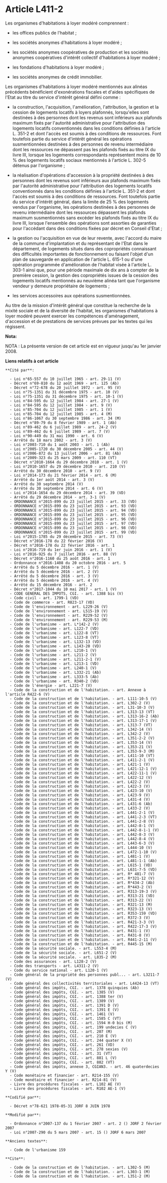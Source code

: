 # Article L411-2

Les organismes d'habitations à loyer modéré comprennent :

- les offices publics de l'habitat ;

- les sociétés anonymes d'habitations à loyer modéré ;

- les sociétés anonymes coopératives de production et les sociétés anonymes coopératives d'intérêt collectif d'habitations à
loyer modéré ;

- les fondations d'habitations à loyer modéré ;

- les sociétés anonymes de crédit immobilier.

Les organismes d'habitations à loyer modéré mentionnés aux alinéas précédents bénéficient d'exonérations fiscales et d'aides
spécifiques de l'Etat au titre du service d'intérêt général défini comme :

- la construction, l'acquisition, l'amélioration, l'attribution, la gestion et la cession de logements locatifs à loyers
plafonnés, lorsqu'elles sont destinées à des personnes dont les revenus sont inférieurs aux plafonds maximum fixés par
l'autorité administrative pour l'attribution des logements locatifs conventionnés dans les conditions définies à l'article L.
351-2 et dont l'accès est soumis à des conditions de ressources. Font toutefois partie du service d'intérêt général les
opérations susmentionnées destinées à des personnes de revenu intermédiaire dont les ressources ne dépassent pas les plafonds
fixés au titre IX du livre III, lorsque les logements correspondants représentent moins de 10 % des logements locatifs
sociaux mentionnés à l'article L. 302-5 détenus par l'organisme ;

- la réalisation d'opérations d'accession à la propriété destinées à des personnes dont les revenus sont inférieurs aux
plafonds maximum fixés par l'autorité administrative pour l'attribution des logements locatifs conventionnés dans les
conditions définies à l'article L. 351-2 et dont l'accès est soumis à des conditions de ressources. Font toutefois partie du
service d'intérêt général, dans la limite de 25 % des logements vendus par l'organisme, les opérations destinées à des
personnes de revenu intermédiaire dont les ressources dépassent les plafonds maximum susmentionnés sans excéder les plafonds
fixés au titre IX du livre III, lorsque l'ensemble des opérations sont assorties de garanties pour l'accédant dans des
conditions fixées par décret en Conseil d'Etat ;

- la gestion ou l'acquisition en vue de leur revente, avec l'accord du maire de la commune d'implantation et du représentant
de l'Etat dans le département, de logements situés dans des copropriétés connaissant des difficultés importantes de
fonctionnement ou faisant l'objet d'un plan de sauvegarde en application de l'article L. 615-1 ou d'une opération programmée
d'amélioration de l'habitat visée à l'article L. 303-1 ainsi que, pour une période maximale de dix ans à compter de la
première cession, la gestion des copropriétés issues de la cession des logements locatifs mentionnés au neuvième alinéa tant
que l'organisme vendeur y demeure propriétaire de logements ;

- les services accessoires aux opérations susmentionnées.

Au titre de la mission d'intérêt général que constitue la recherche de la mixité sociale et de la diversité de l'habitat, les
organismes d'habitations à loyer modéré peuvent exercer les compétences d'aménagement, d'accession et de prestations de
services prévues par les textes qui les régissent.

**Nota:**

NOTA : La présente version de cet article est en vigueur jusqu'au 1er janvier 2008.

**Liens relatifs à cet article**

	**Cité par**:

	  - Loi n°65-557 du 10 juillet 1965 - art. 29-11 (V)
	  - Décret n°69-810 du 12 août 1969 - art. 125 (Ab)
	  - Décret n°72-678 du 20 juillet 1972 - art. 95 (V)
	  - Loi n°75-1351 du 31 décembre 1975 - art. 10 (V)
	  - Loi n°75-1351 du 31 décembre 1975 - art. 10-1 (V)
	  - Loi n°84-595 du 12 juillet 1984 - art. 27-1 (V)
	  - Loi n°84-595 du 12 juillet 1984 - art. 9 (V)
	  - Loi n°85-704 du 12 juillet 1985 - art. 1 (V)
	  - Loi n°85-704 du 12 juillet 1985 - art. 4 (M)
	  - Loi n°86-1067 du 30 septembre 1986 - art. 34 (M)
	  - Décret n°89-79 du 8 février 1989 - art. 1 (Ab)
	  - Loi n°89-462 du 6 juillet 1989 - art. 24-2 (V)
	  - Loi n°89-462 du 6 juillet 1989 - art. 7 (V)
	  - Loi n°90-449 du 31 mai 1990 - art. 6 (V)
	  - Arrêté du 18 mars 2002 - art. 3 (V)
	  - Loi n°2003-710 du 1 août 2003 - art. 1 (Ab)
	  - Loi n°2005-1720 du 30 décembre 2005 - art. 44 (V)
	  - Loi n°2006-872 du 13 juillet 2006 - art. 81 (Ab)
	  - Loi n°2009-323 du 25 mars 2009 - art. 110 (VT)
	  - Décret n°2010-1664 du 29 décembre 2010 - art. 1 (V)
	  - Loi n°2010-1657 du 29 décembre 2010 - art. 210 (V)
	  - Arrêté du 30 décembre 2010 - art. 9 (V)
	  - Loi n°2014-173 du 21 février 2014 - art. 6 (M)
	  - Arrêté du 1er août 2014 - art. 3 (V)
	  - Arrêté du 30 septembre 2014 (V)
	  - Arrêté du 30 septembre 2014 - art. 6 (V)
	  - Loi n°2014-1654 du 29 décembre 2014 - art. 39 (VD)
	  - Arrêté du 29 décembre 2014 - art. 3-1 (V)
	  - ORDONNANCE n°2015-899 du 23 juillet 2015 - art. 33 (VD)
	  - ORDONNANCE n°2015-899 du 23 juillet 2015 - art. 93 (VD)
	  - ORDONNANCE n°2015-899 du 23 juillet 2015 - art. 94 (VD)
	  - ORDONNANCE n°2015-899 du 23 juillet 2015 - art. 95 (VD)
	  - ORDONNANCE n°2015-899 du 23 juillet 2015 - art. 96 (VD)
	  - ORDONNANCE n°2015-899 du 23 juillet 2015 - art. 97 (VD)
	  - ORDONNANCE n°2015-899 du 23 juillet 2015 - art. 98 (VD)
	  - ORDONNANCE n°2015-899 du 23 juillet 2015 - art. 99 (VD)
	  - Loi n°2015-1785 du 29 décembre 2015 - art. 73 (V)
	  - Décret n°2016-178 du 22 février 2016 (V)
	  - Décret n°2016-178 du 22 février 2016 - art. 1
	  - Loi n°2016-719 du 1er juin 2016 - art. 1 (V)
	  - Loi n°2016-925 du 7 juillet 2016 - art. 88 (V)
	  - Décret n°2016-1160 du 25 août 2016 - art. 1
	  - Ordonnance n°2016-1408 du 20 octobre 2016 - art. 5
	  - Arrêté du 5 décembre 2016 - art. 1 (V)
	  - Arrêté du 5 décembre 2016 - art. 2 (V)
	  - Arrêté du 5 décembre 2016 - art. 3 (V)
	  - Arrêté du 5 décembre 2016 - art. 4 (V)
	  - Arrêté du 15 décembre 2016 - art. 2
	  - Décret n°2017-1044 du 10 mai 2017 - art. 1 (V)
	  - CODE GENERAL DES IMPOTS, CGI. - art. 1388 bis (V)
	  - Code civil - art. 1799-1 (VD)
	  - Code de commerce - art. R823-17 (VD)
	  - Code de l'environnement - art. L229-26 (V)
	  - Code de l'environnement - art. L515-19 (V)
	  - Code de l'environnement - art. R229-52 (V)
	  - Code de l'environnement - art. R229-53 (M)
	  - Code de l'urbanisme - art. L*142-2 (V)
	  - Code de l'urbanisme - art. L122-7 (VD)
	  - Code de l'urbanisme - art. L122-8 (VT)
	  - Code de l'urbanisme - art. L123-8 (VT)
	  - Code de l'urbanisme - art. L132-13 (VD)
	  - Code de l'urbanisme - art. L143-20 (VD)
	  - Code de l'urbanisme - art. L210-1 (V)
	  - Code de l'urbanisme - art. L211-2 (V)
	  - Code de l'urbanisme - art. L211-2-1 (V)
	  - Code de l'urbanisme - art. L213-1 (VD)
	  - Code de l'urbanisme - art. L240-1 (V)
	  - Code de l'urbanisme - art. L332-21 (Ab)
	  - Code de l'urbanisme - art. L333-5 (Ab)
	  - Code de l'urbanisme - art. R340-2 (VD)
	  - Code de l'énergie - art. L221-7 (V)
	  - Code de la construction et de l'habitation. - art. Annexe à l'article R422-6 (V)
	  - Code de la construction et de l'habitation. - art. L111-10-5 (V)
	  - Code de la construction et de l'habitation. - art. L302-2 (V)
	  - Code de la construction et de l'habitation. - art. L31-10-3 (V)
	  - Code de la construction et de l'habitation. - art. L313-13 (VT)
	  - Code de la construction et de l'habitation. - art. L313-16-2 (Ab)
	  - Code de la construction et de l'habitation. - art. L313-17-1 (V)
	  - Code de la construction et de l'habitation. - art. L313-7 (VT)
	  - Code de la construction et de l'habitation. - art. L342-14 (V)
	  - Code de la construction et de l'habitation. - art. L342-2 (V)
	  - Code de la construction et de l'habitation. - art. L351-2-2 (V)
	  - Code de la construction et de l'habitation. - art. L353-14 (V)
	  - Code de la construction et de l'habitation. - art. L353-21 (V)
	  - Code de la construction et de l'habitation. - art. L353-9-3 (M)
	  - Code de la construction et de l'habitation. - art. L411-10 (VT)
	  - Code de la construction et de l'habitation. - art. L411-2-1 (V)
	  - Code de la construction et de l'habitation. - art. L421-1 (V)
	  - Code de la construction et de l'habitation. - art. L421-12-1 (V)
	  - Code de la construction et de l'habitation. - art. L422-11-1 (V)
	  - Code de la construction et de l'habitation. - art. L422-12 (V)
	  - Code de la construction et de l'habitation. - art. L422-2 (V)
	  - Code de la construction et de l'habitation. - art. L422-3 (V)
	  - Code de la construction et de l'habitation. - art. L423-10 (V)
	  - Code de la construction et de l'habitation. - art. L423-9 (V)
	  - Code de la construction et de l'habitation. - art. L431-4 (V)
	  - Code de la construction et de l'habitation. - art. L431-6 (Ab)
	  - Code de la construction et de l'habitation. - art. L433-2 (V)
	  - Code de la construction et de l'habitation. - art. L441-2-1 (V)
	  - Code de la construction et de l'habitation. - art. L441-2-3 (VT)
	  - Code de la construction et de l'habitation. - art. L441-2-8 (V)
	  - Code de la construction et de l'habitation. - art. L442-8-1 (V)
	  - Code de la construction et de l'habitation. - art. L442-8-1-1 (V)
	  - Code de la construction et de l'habitation. - art. L442-8-3 (V)
	  - Code de la construction et de l'habitation. - art. L442-8-4 (V)
	  - Code de la construction et de l'habitation. - art. L443-6-3 (V)
	  - Code de la construction et de l'habitation. - art. L444-10 (V)
	  - Code de la construction et de l'habitation. - art. L472-1-10 (V)
	  - Code de la construction et de l'habitation. - art. L481-1 (V)
	  - Code de la construction et de l'habitation. - art. L481-1-1 (Ab)
	  - Code de la construction et de l'habitation. - art. L615-1 (VD)
	  - Code de la construction et de l'habitation. - art. L631-7-5 (VD)
	  - Code de la construction et de l'habitation. - art. R* 481-7 (V)
	  - Code de la construction et de l'habitation. - art. R*321-12 (V)
	  - Code de la construction et de l'habitation. - art. R*434-2 (Ab)
	  - Code de la construction et de l'habitation. - art. R*443-2 (V)
	  - Code de la construction et de l'habitation. - art. R313-19-3 (V)
	  - Code de la construction et de l'habitation. - art. R313-21 (VD)
	  - Code de la construction et de l'habitation. - art. R313-22 (V)
	  - Code de la construction et de l'habitation. - art. R321-13 (M)
	  - Code de la construction et de l'habitation. - art. R323-13 (V)
	  - Code de la construction et de l'habitation. - art. R353-159 (VD)
	  - Code de la construction et de l'habitation. - art. R372-3 (V)
	  - Code de la construction et de l'habitation. - art. R421-3-3 (V)
	  - Code de la construction et de l'habitation. - art. R422-17-3 (V)
	  - Code de la construction et de l'habitation. - art. R431-1 (V)
	  - Code de la construction et de l'habitation. - art. R431-8 (V)
	  - Code de la construction et de l'habitation. - art. R441-2-11 (V)
	  - Code de la construction et de l'habitation. - art. R445-15 (M)
	  - Code de la sécurité sociale. - art. L553-4 (M)
	  - Code de la sécurité sociale. - art. L651-2 (V)
	  - Code de la sécurité sociale. - art. L835-2 (M)
	  - Code des assurances - art. L128-2 (V)
	  - Code des transports - art. L4311-2 (V)
	  - Code du service national - art. L120-1 (V)
	  - Code général de la propriété des personnes publ... - art. L3211-7 (V)
	  - Code général des collectivités territoriales - art. L4424-13 (VT)
	  - Code général des impôts, CGI. - art. 1378 quinquies (Ab)
	  - Code général des impôts, CGI. - art. 1385 (V)
	  - Code général des impôts, CGI. - art. 1388 ter (V)
	  - Code général des impôts, CGI. - art. 1389 (V)
	  - Code général des impôts, CGI. - art. 1391 D (V)
	  - Code général des impôts, CGI. - art. 1391 E (V)
	  - Code général des impôts, CGI. - art. 1461 (V)
	  - Code général des impôts, CGI. - art. 1585 C (VT)
	  - Code général des impôts, CGI. - art. 1594 H-0 bis (M)
	  - Code général des impôts, CGI. - art. 199 undecies C (V)
	  - Code général des impôts, CGI. - art. 207 (M)
	  - Code général des impôts, CGI. - art. 210 E (V)
	  - Code général des impôts, CGI. - art. 244 quater X (V)
	  - Code général des impôts, CGI. - art. 261 (VD)
	  - Code général des impôts, CGI. - art. 278 sexies (V)
	  - Code général des impôts, CGI. - art. 31 (VT)
	  - Code général des impôts, CGI. - art. 881 L (V)
	  - Code général des impôts, CGI. - art. 882 (VT)
	  - Code général des impôts, annexe 3, CGIAN3. - art. 46 quaterdecies Y (V)
	  - Code monétaire et financier - art. R214-155 (V)
	  - Code monétaire et financier - art. R214-81 (V)
	  - Livre des procédures fiscales - art. L102 AE (V)
	  - Livre des procédures fiscales - art. R102 AE-1 (V)

	**Codifié par**:

	  - Décret n°78-621 1978-05-31 JORF 8 JUIN 1978

	**Modifié par**:

	  - Ordonnance n°2007-137 du 1 février 2007 - art. 2 () JORF 2 février 2007
	  - Loi n°2007-290 du 5 mars 2007 - art. 15 () JORF 6 mars 2007

	**Anciens textes**:

	  - Code de l'urbanisme 159

	**Cite**:

	  - Code de la construction et de l'habitation. - art. L302-5 (M)
	  - Code de la construction et de l'habitation. - art. L303-1 (M)
	  - Code de la construction et de l'habitation. - art. L351-2 (M)
